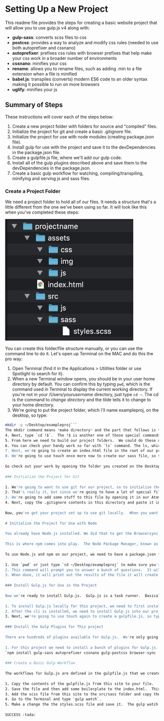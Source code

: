 # Setting Up a New Project

This readme file provides the steps for creating a basic website project that will allow you to use gulp.js v4 along with:
- **gulp-sass**: converts scss files to css
- **postcss**: provides a way to analyze and modify css rules (needed to use both autoprefixer and cssnano)
- **autoprefixer**: prefixes css rules with browser prefixes that help make your css work in a broader number of environments
- **cssnano**: minifies your css
- **rename**: allows you to rename files, such as adding .min to a file extension when a file is minified
- **babel.js**: transpiles (converts) modern ES6 code to an older syntax making it possible to run on more browsers
- **uglify**: minifies your js

## Summary of Steps

These instructions will cover each of the steps below:

1. Create a new project folder with folders for source and "compiled" files.
2. Initialize the project for git and create a basic .gitignore file.
3. Initialize the project for use with node modules (creating package.json file).
4. Install gulp for use with the project and save it to the devDependencies in the package.json file.
5. Create a gulpfile.js file, where we'll add our gulp code.
6. Install all of the gulp plugins described above and save them to the devDependencies in the package.json.
7. Create a basic gulp workflow for watching, compiling/transpiling, minifying and serving js and sass files.

### Create a Project Folder

We need a project folder to hold all of our files.  It needs a structure that's a little different from the one we've been using so far.  It will look like this when you've completed these steps:

![](assets/img/folders.png)

You can create this folder/file structure manually, or you can use the command line to do it.  Let's open up Terminal on the MAC and do this the pro way:

1. Open Terminal (find it in the Applications > Utilities folder or use Spotlight to search for it).
2. When a new Terminal window opens, you should be in your user home directory by default.  You can confirm this by typing `pwd`, which is the command used in Terminal to display the current working directory.  If you're not in your /Users/*yourusername* directory, just type `cd ~`.  The cd is the command to *change directory* and the tilde tells it to change to your home directory.
3. We're going to put the project folder, which I'll name exampleproj, on the desktop, so type:
```bash
mkdir -p ~/Desktop/exampleproj```
The mkdir command means *make directory* and the part that follows is the path and foldername.  Remember, the ~ means start in your root.  We're already there so we could have skipped it, but we're practicing so we get used to using it. :smile: When you use the `-p` (this is known as a flag and in this case the p flag) with the mkdir command, it will create the entire folder path if it doesn't exist. If you had typed `mk dir -p ~/Desktop/mysites/newproj` for example, and there wasn't a mysites folder already on the desktop, it would have created both the mysites folder and the nested newproj folder.
4. Next, type `cd !$`.  The !$ is another one of those special commands we can give to change directory.  It will take us into the folder we just created.
5. From here we need to build our project folders.  We could do these one at a time by using our `mkdir` command, but we can make several folders all in one command by wrapping them in curly braces like this: `mkdir -p assets/{css,img,js} src/{js,sass}`.
6. You can check your handy work so far with `ls` command. The ls, which stands for *list*, will list all of the files in the folder.  You should see that you have two top level folders named assets and src now in the project folder, and if you cd into the assets folder with `cd assets` and then type `ls`, you'll see the 3 folders we created there as well.  Use `cd ..` to go back one directory so you're in your project folder.  Remember, you can type `pwd` at any time to find out where you're at inside your directory structure.
7. Next, we're going to create an index.html file in the root of our project.  Once you're back in the project folder, type `touch index.html`.  I know -- it's a creepy sounding command, but it just means *if this file doesn't exist, create it*.
8. We're going to use touch once more now to create our sass file, so type `touch src/sass/styles.scss`.

Go check out your work by opening the folder you created on the Desktop using Finder and perusing everything you did with just the command line!!!! :tada:

### Initialize the Project for Git

1. We're going to want to use git for our project, so to initialize the folder, we just need to make sure we're in our project folder by typing `pwd`.  If you need to, cd into the correct folder with `cd ~/Desktop/exampleproj`.  Once there, type `git init`.  You should get back a message that reads: **Initialized empty Git repository in /Users/yourusername/Desktop/test/.git/**.
2. That's really it, but since we're going to have a lot of special files in here for gulp to work with, we want to make sure to exclude them automatically when we upload stuff to GitHub.  We can do that with a special file called a **.gitignore** file.  This file just contains a list of files we don't want git to bother with tracking or syncing to our GitHub account, such as those weird .DS_Store files you may have seen show up in your GitHub account.  One easy way to create this file is to use our touch command again.  So, type `touch .gitignore` in the root of the project.
3. We're going to add some stuff to this file by opening it in our Atom text editor by typing: `atom .gitignore`.
4. Next, copy the .gitignore contents in this directory and paste it into your file that is open in Atom.  Save it and close it.  There are several ways to get good starting boilerplate.  I use a site maintained by the folks at Git called: https://www.gitignore.io/.  You can go there and manually generate the file contents, or you can use a special package like wget that allows you to use the command line to retrieve files over the Internet.

Now, you've got your project set up to use git locally.  When you want to connect to GitHub, you can just open up your GitHub Desktop program and go to File > Add Local Repository..., find the folder and click Add Repository.  To add a corresponding GitHub remote repository, just commit your files and click the Publish button.

# Initialize the Project for Use with Node

You already have Node.js installed. We did that to get the Browsersync server installed on your computer in one of our classes.  Node.js is pretty powerful and offers a lot more than just the option to run a web server.  Node.js *is* actually a server. Specifically, it's a server that runs Javascript (except without a browser). Many people have written open source projects (called modules) that run on the Node.js server -- over 350,000 as a matter of fact.  This is great if we're creating a web project because we can take advantage of many of these node modules to improve our code; simplify our workflows; and even build sophisticated backends for our site.

This is where npm comes into play.  The Node Package Manager, known as npm, is a tool that lets us easily install and manage any of those 350,000 node modules that people have built and shared with the rest of the world.  Again, we've already installed npm.  You can verify that by typing `npm -v` in the Terminal.  This command will tell you what version of npm is installed on your machine.

To use Node.js and npm on our project, we need to have a package.json file. A package.json file is a manifest of your project that describes the packages and applications it depends on, information about its unique source control (like Git), and specific metadata like the project's name, description, and author.  You can create this file manually.  All it is is a JSON formatted document, but it's picky about the format and doing that is tedious, so we can use the npm init command to do it for us:

1. Use `pwd` or just type `cd ~/Desktop/exampleproj` to make sure you're in the project folder first.  Once you've made sure you're in the root folder for your project, type `npm init`.
2. This command will prompt you to answer a bunch of questions.  It will also provide you with useful defaults in parentheses.  You can accept all of the defaults and omit any values that don't have defaults.  The two value that are helpful to add/override though are for the entry point and the git repository.  We can update the file manually later, but it's just easier to set these up now.  The entry point for the project prompts you with a default of **(index.js)**.  Change this to `index.html`.  The git repository is blank, but since we initialized the project for git, we can type: `https://github.com/yourusername/yourprojectfolder` (in this case the project folder is going to be exampleproj).
3. When done, it will print out the results of the file it will create as the package.json and prompt you to type `yes` to accept the results.

### Install Gulp.js for Use in the Project

Now we're ready to install Gulp.js.  Gulp.js is a task runner.  Basically, it's a tool that has lots of plugins that we can link into one or more workflows that we can kick off with the **gulp** command.  These workflows can do things like open up our sass files and compile them into css, then add vendor prefixes to all of the css that needs it, then write it to a new folder in our project as minified file.  Each of those tasks: compiling, prefixing and minifying is done with a Gulp plugin.

1. To install Gulp.js locally for this project, we need to first install the Gulp CLI (command line interface).  We'll install this CLI globally on our machine so that we only need to do it once and can reuse it on any of our projects in the future.  The command to do this is `sudo npm install gulp-cli -g`. We're using sudo before this command because we're installing globally, that's what the -g flag says, and sudo means run this operation as the owner of this machine. It actually stands for *super user do*.  Because we used sudo, it will prompt us for the computer password that you use to login, just to be certain that you are authorized to install software on it.
2. After the cli is installed, we need to install Gulp.js into our project, so first make sure you're in the project folder with `cd ~/Desktop/exampleproj`, then type `npm install gulp -D`.  The npm install command is just like the one we just used except this one is only installing a local copy for the project so we don't need sudo.  The -D flag tells npm to update our package.json file by adding information about Gulp.js to the devDependencies.  This means that we only need Gulp.js when we're developing our website or app, but not later when we are running this project in production.
3. Next, we're going to use touch again to create a gulpfile.js, so type `touch gulpfile.js`.

### Install the Gulp Plugins for This project

There are hundreds of plugins available for Gulp.js.  We're only going to use a couple for this project.  The process for installing couldn't be simpler though and you can add other plugins later as you need them following the same process.

1. For this project we need to install a bunch of plugins for Gulp.js.  We're going to do this all in one line, but the basic format for installing any plugin is to type `npm install plugin-name -D`.  Remember, the -D flag is going to save all of the information about which npm modules we're using on our project.  For this project, let's load all of them in one shot.  To do this type:
`npm install gulp-sass autoprefixer cssnano gulp-postcss browser-sync -D`

### Create a Basic Gulp Workflow

The workflows for Gulp.js are defined in the gulpfile.js that we created earlier.  These are written in Javascript.  Gulp.js adds a couple of special methods to make this easier, the most important of which is the .pipe() method.

1. Copy the contents of the gulpfile.js from this site to your file.
2. Save the file and then add some boilerplate to the index.html.  This file should point to the assets folder css, img, and js folders.  This will be the output destination of our actions in Gulp.js. In this case, the styles will be output to assets/css/styles.css.
3. Add the scss file from this site to the src/sass folder and copy the contents of the index.html markup to the index.html in your project folder.
4. Go to the Terminal and type `gulp watch`.
5. Make a change the the styles.scss file and save it.  The gulp watch command we created will output a styles.css and reload the browser.

SUCCESS :tada:
